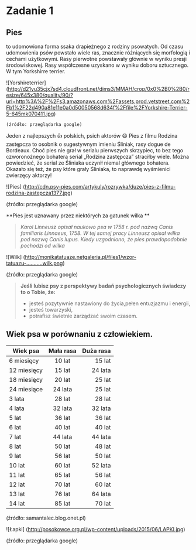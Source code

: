 # Zadanie 1

## Pies 
to udomowiona forma ssaka drapieżnego z rodziny psowatych. 
Od czasu udomowienia psów powstało wiele ras, znacznie różniących się morfologią i cechami użytkowymi. 
Rasy pierwotne powstawały głównie w wyniku presji środowiskowej. Rasy współczesne uzyskano w wyniku doboru sztucznego. W tym Yorkshirre terrier.

![Yorshireterrier] (http://d21vu35cjx7sd4.cloudfront.net/dims3/MMAH/crop/0x0%2B0%2B0/resize/645x380/quality/90/?url=http%3A%2F%2Fs3.amazonaws.com%2Fassets.prod.vetstreet.com%2Fb1%2F22d490a81e11e0a0d50050568d634f%2Ffile%2FYorkshire-Terrier-5-645mk070411.jpg)

    (źródło: przeglądarka google)


Jeden z najlepszych :thumbsup: polskich, psich aktorów :smile:
Pies z filmu Rodzina zastępcza to osobnik o sugestywnym imieniu Śliniak, rasy dogue de Bordeaux. 
Choć pies nie grał w serialu pierwszych skrzypiec, to bez tego czworonożnego bohatera serial „Rodzina zastępcza” straciłby wiele. Można powiedzieć, że serial ze Śliniaka uczynił niemal głównego bohatera. Okazało się też, że psy które grały Śliniaka, to naprawdę wyśmienici zwierzęcy aktorzy!


![Pies] (http://cdn.psy-pies.com/artykuly/rozrywka/duze/pies-z-filmu-rodzina-zastepcza1377.jpg)

(źródło: przeglądarka google)

**Pies jest uznawany przez niektórych za gatunek wilka **

>*Karol Linneusz opisał naukowo psa w 1758 r. pod nazwą Canis familiaris Linnaeus, 1758. W tej samej pracy Linneusz opisał wilka pod nazwą Canis lupus. Kiedy uzgodniono, że pies prawdopodobnie pochodzi od wilka*

![Wilk] (http://monikatatuaze.netgaleria.pl/files1/wzor-tatuazu-...........wilk.png)

(źródło: przeglądarka google)


>**Jeśli lubisz psy z perspektywy badań psychologicznych świadczy to o Tobie, że:** 
>* jesteś pozytywnie nastawiony do życia,pełen entuzjazmu i energii,
>* jesteś towarzyski,
>* potrafisz świetnie zarządzać swoim czasem.



## Wiek psa w porównaniu z człowiekiem.

| Wiek psa      | Mała rasa     | Duża rasa|
| ------------- |:-------------:| --------:|
| 6 miesięcy  	| 10 lat 	      | 15 lat   | 
| 12 miesięcy 	| 15 lat      	| 24 lata  | 
| 18 miesięcy 	| 20 lat 	      | 25 lat   |
| 24 miesiące 	| 24 lata       | 25 lat   |
| 3 lata 	      | 28 lat        | 28 lat   |
| 4 lata       	| 32 lata       | 32 lata  |
| 5 lat 	      | 36 lat        | 36 lat   |
| 6 lat 	      | 40 lat        | 40 lat   |
| 7 lat 	      | 44 lata       | 44 lata  |
| 8 lat       	| 50 lat 	      | 48 lat   |
| 9 lat 	      | 56 lat 	      | 50 lat   |
| 10 lat 	      | 60 lat 	      | 52 lata  |
| 11 lat        | 65 lat 	      | 56 lat   |
| 12 lat       	| 70 lat 	      | 60 lat   |
| 13 lat        | 76 lat 	      | 64 lata  |
| 14 lat        | 85 lat 	      | 70 lat   |

(źródło: samantalec.blog.onet.pl)

![Łapki] (http://posokowce.org.pl/wp-content/uploads/2015/06/LAPKI.jpg)

(źródło: przeglądarka google)
